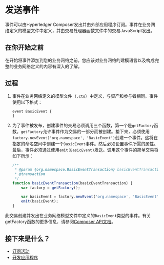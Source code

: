 # 发送事件

事件可以由Hyperledger Composer发出并由外部应用程序订阅。事件在业务网络定义的模型文件中定义，并由交易处理器函数文件中的交易JavaScript发出。

## 在你开始之前

在开始将事件添加到您的业务网络之前，您应该对业务网络的建模语言以及构成完整的业务网络定义的内容有深入的了解。

## 过程

1. 事件在业务网络定义的模型文件（`.cto`）中定义，与资产和参与者相同。事件使用以下格式：
   ```
   event BasicEvent {
   }
   ```

2. 为了事件被发布，创建事件的交易必须调用三个函数，第一个是`getFactory`函数。`getFactory`允许事件作为交易的一部分而被创建。接下来，必须使用`factory.newEvent('org.namespace', 'BasicEvent')`创建一个事件。这将在指定的命名空间中创建一个`BasicEvent`事件。然后必须设置事件所需的属性。最后，事件必须通过使用`emit(BasicEvent)`发送。调用这个事件的简单交易将如下所示：
   ```javascript
   /**
    * @param {org.namespace.BasicEventTransaction} basicEventTransaction
    * @transaction
    */
   function basicEventTransaction(basicEventTransaction) {
       var factory = getFactory();

       var basicEvent = factory.newEvent('org.namespace', 'BasicEvent');
       emit(basicEvent);
   }
   ```

此交易创建并发出在业务网络模型文件中定义的`BasicEvent`类型的事件。有关getFactory函数的更多信息，请参阅[Composer API文档](https://hyperledger.github.io/composer/jsdoc/module-composer-runtime.html#getFactory)。

## 接下来是什么？

- [订阅活动](https://hyperledger.github.io/composer/applications/subscribing-to-events.html)
- [开发应用程序](https://hyperledger.github.io/composer/applications/applications-index.html)
